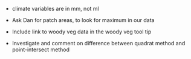+ climate variables are in mm, not ml
+ Ask Dan for patch areas, to look for maximum in our data

+ Include link to woody veg data in the woody veg tool tip
+ Investigate and comment on difference between quadrat method and point-intersect method

